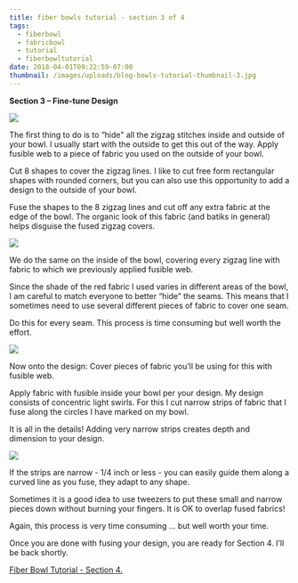 ```yaml
---
title: fiber bowls tutorial - section 3 of 4
tags:
  - fiberbowl
  - fabricbowl
  - tutorial
  - fiberbowltutorial
date: 2018-04-01T09:22:59-07:00
thumbnail: /images/uploads/blog-bowls-tutorial-thumbnail-3.jpg
---
```

**Section 3 – Fine-tune Design**

<img class="img-responsive" src="/images/uploads/blog-bowls-tutorial-8.jpg">

The first thing to do is to “hide" all the zigzag stitches inside and outside of your bowl.  I usually start with the outside to get this out of the way.  Apply fusible web to a piece of fabric you used on the outside of your bowl.

Cut 8 shapes to cover the zigzag lines.  I like to cut free form rectangular shapes with rounded corners, but you can also use this opportunity to add a design to the outside of your bowl.

Fuse the shapes to the 8 zigzag lines and cut off any extra fabric at the edge of the bowl.  The organic look of this fabric (and batiks in general) helps disguise the fused zigzag covers.  

<img class="img-responsive" src="/images/uploads/blog-bowls-tutorial-9.jpg">

We do the same on the inside of the bowl, covering every zigzag line with fabric to which we previously applied fusible web.

Since the shade of the red fabric I used varies in different areas of the bowl, I am careful to match everyone to better “hide” the seams.  This means that I sometimes need to use several different pieces of fabric to cover one seam.

Do this for every seam.  This process is time consuming but well worth the effort. 

<img class="img-responsive" src="/images/uploads/blog-bowls-tutorial-10.jpg">

Now onto the design: Cover pieces of fabric you’ll be using for this with fusible web.

Apply fabric with fusible inside your bowl per your design.  My design consists of concentric light swirls.  For this I cut narrow strips of fabric that I fuse along the circles I have marked on my bowl. 

It is all in the details! Adding very narrow strips creates depth and dimension to your design.

<img class="img-responsive" src="/images/uploads/blog-bowls-tutorial-11.jpg">

If the strips are narrow - 1/4 inch or less - you can easily guide them along a curved line as you fuse, they adapt to any shape.

Sometimes it is a good idea to use tweezers to put these small and narrow pieces down without burning your fingers.  It is OK to overlap fused fabrics!

Again, this process is very time consuming … but well worth your time.

Once you are done with fusing your design, you are ready for Section 4.  I’ll be back shortly.

[Fiber Bowl Tutorial - Section 4.](https://www.hildemorin.com/blog/2018-04-07-fiber-bowls-tutorial-section-4-of-4/)